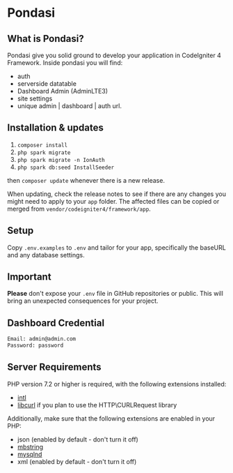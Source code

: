 # Pondasi

## What is Pondasi?

Pondasi give you solid ground to develop your application in CodeIgniter 4 Framework. Inside pondasi you will find:

- auth
- serverside datatable
- Dashboard Admin (AdminLTE3)
- site settings
- unique admin | dashboard | auth url.

## Installation & updates

1. `composer install`
2. `php spark migrate`
3. `php spark migrate -n IonAuth`
4. `php spark db:seed InstallSeeder`

then `composer update` whenever
there is a new release.

When updating, check the release notes to see if there are any changes you might need to apply
to your `app` folder. The affected files can be copied or merged from
`vendor/codeigniter4/framework/app`.

## Setup

Copy `.env.examples` to `.env` and tailor for your app, specifically the baseURL
and any database settings.

## Important

**Please** don't expose your `.env` file in GitHub repositories or public. This will bring an unexpected consequences for your project.

## Dashboard Credential

```sh
Email: admin@admin.com
Password: password
```

## Server Requirements

PHP version 7.2 or higher is required, with the following extensions installed: 

- [intl](http://php.net/manual/en/intl.requirements.php)
- [libcurl](http://php.net/manual/en/curl.requirements.php) if you plan to use the HTTP\CURLRequest library

Additionally, make sure that the following extensions are enabled in your PHP:

- json (enabled by default - don't turn it off)
- [mbstring](http://php.net/manual/en/mbstring.installation.php)
- [mysqlnd](http://php.net/manual/en/mysqlnd.install.php)
- xml (enabled by default - don't turn it off)
